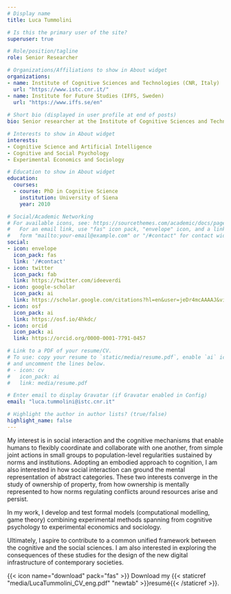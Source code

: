 ```yaml
---
# Display name
title: Luca Tummolini

# Is this the primary user of the site?
superuser: true

# Role/position/tagline
role: Senior Researcher  

# Organizations/Affiliations to show in About widget
organizations:
- name: Institute of Cognitive Sciences and Technologies (CNR, Italy)
  url: "https://www.istc.cnr.it/"
- name: Institute for Future Studies (IFFS, Sweden)
  url: "https://www.iffs.se/en"
 
# Short bio (displayed in user profile at end of posts)
bio: Senior researcher at the Institute of Cognitive Sciences and Technologies of the Italian Research Council in Rome and associated fellow at the Institute for Future Studies in Sweden. He is interested in social interaction and the cognitive mechanisms that enable humans to flexibly coordinate and collaborate with one another from shared deliberation in small groups to conformity with population-wide regularities like conventions and social norms. He has published in philosophy, psychology, economics and computer science journals. He is the author of more than 50 articles and co-editors of three volumes.  

# Interests to show in About widget
interests:
- Cognitive Science and Artificial Intelligence
- Cognitive and Social Psychology
- Experimental Economics and Sociology

# Education to show in About widget
education:
  courses:
  - course: PhD in Cognitive Science
    institution: University of Siena
    year: 2010

# Social/Academic Networking
# For available icons, see: https://sourcethemes.com/academic/docs/page-builder/#icons
#   For an email link, use "fas" icon pack, "envelope" icon, and a link in the
#   form "mailto:your-email@example.com" or "/#contact" for contact widget.
social:
- icon: envelope
  icon_pack: fas
  link: '/#contact'
- icon: twitter
  icon_pack: fab
  link: https://twitter.com/ideeverdi
- icon: google-scholar  
  icon_pack: ai
  link: https://scholar.google.com/citations?hl=en&user=jeDr4mcAAAAJ&view_op=list_works&sortby=pubdate
- icon: osf
  icon_pack: ai
  link: https://osf.io/4hkdc/
- icon: orcid
  icon_pack: ai
  link: https://orcid.org/0000-0001-7791-0457

# Link to a PDF of your resume/CV.
# To use: copy your resume to `static/media/resume.pdf`, enable `ai` icons in `params.toml`, 
# and uncomment the lines below.
# - icon: cv
#   icon_pack: ai
#   link: media/resume.pdf

# Enter email to display Gravatar (if Gravatar enabled in Config)
email: "luca.tummolini@istc.cnr.it"

# Highlight the author in author lists? (true/false)
highlight_name: false
---
```


My interest is in social interaction and the cognitive mechanisms that enable humans to flexibly coordinate and collaborate with one another, from simple joint actions in small groups to population-level regularities sustained by norms and institutions. Adopting an embodied approach to cognition, I am also interested in how social interaction can ground the mental representation of abstract categories. These two interests converge in the study of ownership of property, from how ownership is mentally represented to how norms regulating conflicts around resources arise and persist. 

In my work, I develop and test formal models (computational modelling, game theory) combining experimental methods spanning from cognitive psychology to experimental economics and sociology. 

Ultimately, I aspire to contribute to a common unified framework between the cognitive and the social sciences. I am also interested in exploring the consequences of these studies for the design of the new digital infrastructure of contemporary societies.

{{< icon name="download" pack="fas" >}} Download my {{< staticref "media/LucaTummolini_CV_eng.pdf" "newtab" >}}resumé{{< /staticref >}}.
